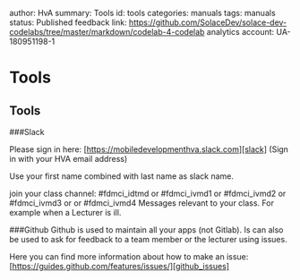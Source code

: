 author: HvA
summary: Tools
id: tools
categories: manuals
tags: manuals
status: Published
feedback link: https://github.com/SolaceDev/solace-dev-codelabs/tree/master/markdown/codelab-4-codelab
analytics account: UA-180951198-1

# Tools

## Tools

###Slack 

Please sign in here: [https://mobiledevelopmenthva.slack.com][slack]
(Sign in with your HVA email address)

Use your first name combined with last name as slack name.

join your class channel: #fdmci_idtmd or #fdmci_ivmd1 or #fdmci_ivmd2 or #fdmci_ivmd3 or or #fdmci_ivmd4
Messages relevant to your class. For example when a Lecturer is ill.
 
###Github
Github is used to maintain all your apps (not Gitlab). Is can also be used to ask for feedback to a team member or the lecturer using issues. 

Here you can find more information about how to make an issue: [https://guides.github.com/features/issues/][github_issues]




[slack]: https://mobiledevelopmenthva.slack.com

[github_issues]: https://guides.github.com/features/issues/